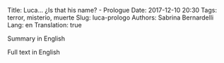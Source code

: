 Title: Luca... ¿Is that his name? - Prologue
Date: 2017-12-10 20:30
Tags: terror, misterio, muerte
Slug: luca-prologo
Authors: Sabrina Bernardelli
Lang: en
Translation: true

Summary in English

<!-- PELICAN_END_SUMMARY -->

Full text in English